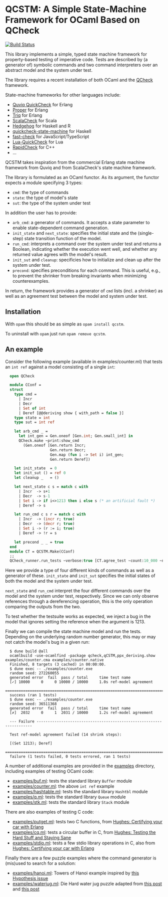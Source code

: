 QCSTM: A Simple State-Machine Framework for OCaml Based on QCheck
=================================================================

[![Build Status](https://travis-ci.com/jmid/qcstm.svg?branch=master)](https://travis-ci.com/jmid/qcstm)

This library implements a simple, typed state machine framework for
property-based testing of imperative code. Tests are described by (a
generator of) symbolic commands and two command interpreters over an
abstract model and the system under test.

The library requires a recent installation of both OCaml and the [QCheck](https://github.com/c-cube/qcheck) framework.

State-machine frameworks for other languages include:
 - [Quviq QuickCheck](http://www.quviq.com/downloads/) for Erlang
 - [Proper](https://proper-testing.github.io/) for Erlang
 - [Triq](http://krestenkrab.github.io/triq/) for Erlang
 - [ScalaCheck](https://www.scalacheck.org/) for Scala
 - [Hedgehog](https://github.com/hedgehogqa) for Haskell and R
 - [quickcheck-state-machine](https://github.com/advancedtelematic/quickcheck-state-machine) for Haskell
 - [fast-check](https://github.com/dubzzz/fast-check) for JavaScript/TypeScript
 - [Lua-QuickCheck](https://github.com/luc-tielen/lua-quickcheck) for Lua
 - [RapidCheck](https://github.com/emil-e/rapidcheck) for C++
 - ...

QCSTM takes inspiration from the commercial Erlang state machine
framework from Quviq and from ScalaCheck's state machine framework.

The library is formulated as an OCaml functor. As its argument, the
functor expects a module specifying 3 types:

- `cmd`: the type of commands
- `state`: the type of model's state
- `sut`: the type of the system under test

In addition the user has to provide:

- `arb_cmd`: a generator of commands. It accepts a state parameter to enable state-dependent command generation.
- `init_state` and `next_state`: specifies the initial state and the (single-step) state transition function
                                 of the model.
- `run_cmd`: interprets a command over the system under test and returns a Boolean, indicating whether the
             execution went well, and whether any returned value agrees with the model's result.
- `init_sut` and `cleanup`: specificies how to initialize and clean up after the system under test.
- `precond`: specifies preconditions for each command. This is useful, e.g., to prevent the shrinker from
             breaking invariants when minimizing counterexamples.

In return, the framework provides a generator of `cmd` lists (incl. a shrinker)
as well as an agreement test between the model and system under test.


Installation
------------

With `opam` this should be as simple as `opam install qcstm`.


To uninstall with `opam` just run `opam remove qcstm`.

An example
----------

Consider the following example (available in examples/counter.ml) that
tests an `int ref` against a model consisting of a single `int`:

```ocaml
  open QCheck

  module CConf =
  struct
    type cmd =
      | Incr
      | Decr
      | Set of int
      | Deref [@@deriving show { with_path = false }]
    type state = int
    type sut = int ref

    let arb_cmd _ =
      let int_gen = Gen.oneof [Gen.int; Gen.small_int] in
      QCheck.make ~print:show_cmd
        (Gen.oneof [Gen.return Incr;
                    Gen.return Decr;
                    Gen.map (fun i -> Set i) int_gen;
                    Gen.return Deref])

    let init_state  = 0
    let init_sut () = ref 0
    let cleanup _   = ()

    let next_state c s = match c with
      | Incr  -> s+1
      | Decr  -> s-1
      | Set i -> if i<>1213 then i else s (* an artificial fault *)
      | Deref -> s

    let run_cmd c s r = match c with
      | Incr  -> (incr r; true)
      | Decr  -> (decr r; true)
      | Set i -> (r := i; true)
      | Deref -> !r = s

    let precond _ _ = true
  end
  module CT = QCSTM.Make(CConf)
  ;;
  QCheck_runner.run_tests ~verbose:true [CT.agree_test ~count:10_000 ~name:"ref-model agreement"]
```

Here we provide a type of four different kinds of commands as well as
a generator of these. `init_state` and `init_sut` specifies the
initial states of both the model and the system under test.

`next_state` and `run_cmd` interpret the four different commands over
the model and the system under test, respectively. Since we can only
observe references through a dereferencing operation, this is the only
operation comparing the outputs from the two.

To test whether the testsuite works as expected, we inject a bug in
the model that ignores setting the reference when the argument is
1213.

Finally we can compile the state machine model and run the
tests. Depending on the underlying random number generator, this may
or may not catch the model's bug in a given run:


```
  $ dune build @all
  ocamlbuild -use-ocamlfind -package qcheck,qCSTM,ppx_deriving.show examples/counter.cma examples/counter.native
  Finished, 8 targets (3 cached) in 00:00:00.
  $ dune exec -- ./examples/counter.exe
  random seed: 272260055
  generated error  fail  pass / total     time test name
  [✓] 10000     0     0 10000 / 10000     1.0s ref-model agreement
  ================================================================================
  success (ran 1 tests)
  $ dune exec -- ./examples/counter.exe
  random seed: 36511368
  generated error  fail  pass / total     time test name
  [✗]  2032     0     1  2031 / 10000     1.2s ref-model agreement

  --- Failure --------------------------------------------------------------------

  Test ref-model agreement failed (14 shrink steps):

  [(Set 1213); Deref]
  ================================================================================
  failure (1 tests failed, 0 tests errored, ran 1 tests)
```


A number of additional examples are provided in the [examples](examples/)
directory, including examples of testing OCaml code:

- [examples/buf.ml](examples/buf.ml): tests the standard library `Buffer` module
- [examples/counter.ml](examples/counter.ml): the above `int ref` example
- [examples/hashtable.ml](examples/hashtable.ml): tests the standard library `Hashtbl` module
- [examples/q.ml](examples/q.ml): tests the standard library `Queue` module
- [examples/stk.ml](examples/stk.ml): tests the standard library `Stack` module

There are also examples of testing C code:

- [examples/putget.ml](examples/putget.ml): tests two C functions, from [Hughes: Certifying your car with Erlang](https://vimeo.com/68331689)
- [examples/cq.ml](examples/cq.ml): tests a circular buffer in C, from [Hughes: Testing the Hard Stuff and Staying Sane](https://www.youtube.com/watch?v=zi0rHwfiX1Q)
- [examples/stdio.ml](examples/stdio.ml): tests a few stdio library operations in C, also from [Hughes: Certifying your car with Erlang](https://vimeo.com/68331689)

Finally there are a few puzzle examples where the command generator is (mis)used to search for a solution:

- [examples/hanoi.ml](examples/hanoi.ml): Towers of Hanoi example inspired by [this Hypothesis issue](https://github.com/HypothesisWorks/hypothesis/issues/1857)
- [examples/waterjug.ml](examples/waterjug.ml): Die Hard water jug puzzle adapted from [this post](https://hypothesis.works/articles/how-not-to-die-hard-with-hypothesis/) and [this post](http://clrnd.com.ar/posts/2017-04-21-the-water-jug-problem-in-hedgehog.html)

